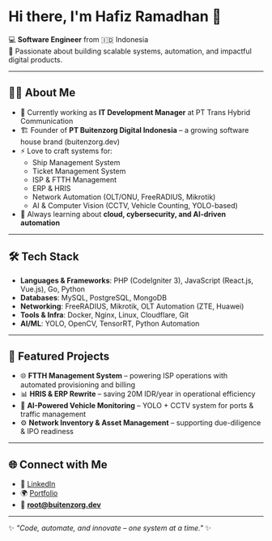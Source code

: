 # Hi there, I'm Hafiz Ramadhan 👋

💻 **Software Engineer** from 🇮🇩 Indonesia  
🚀 Passionate about building scalable systems, automation, and impactful digital products.  

---

## 👨‍💻 About Me
- 🔭 Currently working as **IT Development Manager** at PT Trans Hybrid Communication
- 🏗️ Founder of **PT Buitenzorg Digital Indonesia** – a growing software house brand (buitenzorg.dev)  
- ⚡ Love to craft systems for:
  - Ship Management System
  - Ticket Management System
  - ISP & FTTH Management  
  - ERP & HRIS
  - Network Automation (OLT/ONU, FreeRADIUS, Mikrotik)  
  - AI & Computer Vision (CCTV, Vehicle Counting, YOLO-based)  
- 🌱 Always learning about **cloud, cybersecurity, and AI-driven automation**

---

## 🛠️ Tech Stack
- **Languages & Frameworks**: PHP (CodeIgniter 3), JavaScript (React.js, Vue.js), Go, Python
- **Databases**: MySQL, PostgreSQL, MongoDB  
- **Networking**: FreeRADIUS, Mikrotik, OLT Automation (ZTE, Huawei)  
- **Tools & Infra**: Docker, Nginx, Linux, Cloudflare, Git  
- **AI/ML**: YOLO, OpenCV, TensorRT, Python Automation  

---

## 📌 Featured Projects
- 🌐 **FTTH Management System** – powering ISP operations with automated provisioning and billing
- 📊 **HRIS & ERP Rewrite** – saving 20M IDR/year in operational efficiency  
- 🎥 **AI-Powered Vehicle Monitoring** – YOLO + CCTV system for ports & traffic management  
- ⚙️ **Network Inventory & Asset Management** – supporting due-diligence & IPO readiness  

---

## 🌐 Connect with Me
- 💼 [LinkedIn](https://www.linkedin.com/in/hfzrmd)  
- 🌍 [Portfolio](https://buitenzorg.dev)  
- 📧 **root@buitenzorg.dev**  

---

✨ *"Code, automate, and innovate – one system at a time."* ✨
